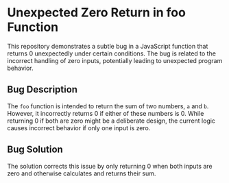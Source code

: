# Unexpected Zero Return in foo Function

This repository demonstrates a subtle bug in a JavaScript function that returns 0 unexpectedly under certain conditions. The bug is related to the incorrect handling of zero inputs, potentially leading to unexpected program behavior.

## Bug Description

The `foo` function is intended to return the sum of two numbers, `a` and `b`. However, it incorrectly returns 0 if either of these numbers is 0.  While returning 0 if both are zero might be a deliberate design, the current logic causes incorrect behavior if only one input is zero.

## Bug Solution

The solution corrects this issue by only returning 0 when both inputs are zero and otherwise calculates and returns their sum.